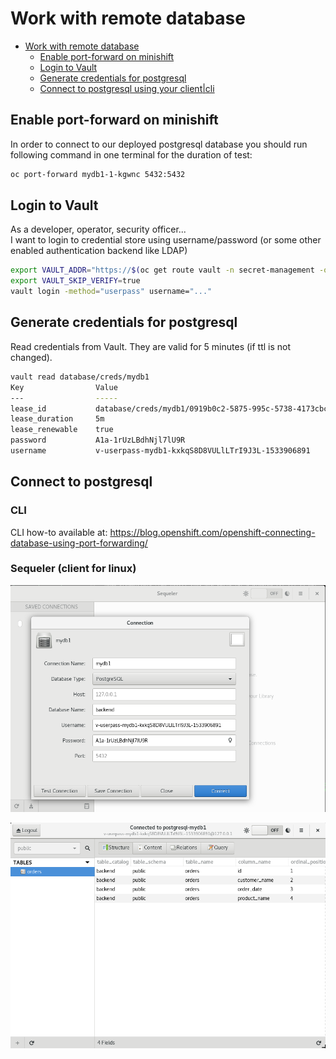 # Work with remote database


<!-- @import "[TOC]" {cmd="toc" depthFrom=1 depthTo=6 orderedList=false} -->

<!-- code_chunk_output -->

* [Work with remote database](#work-with-remote-database)
	* [Enable port-forward on minishift](#enable-port-forward-on-minishift)
	* [Login to Vault](#login-to-vault)
	* [Generate credentials for postgresql](#generate-credentials-for-postgresql)
	* [Connect to postgresql using your client|cli](#connect-to-postgresql-using-your-clientcli)

<!-- /code_chunk_output -->


## Enable port-forward on minishift
In order to connect to our deployed postgresql database you should run following command in one terminal for the duration of test:
```bash
oc port-forward mydb1-1-kgwnc 5432:5432
```

## Login to Vault
As a developer, operator, security officer...  
I want to login to credential store using username/password (or some other enabled authentication backend like LDAP)
```bash
export VAULT_ADDR="https://$(oc get route vault -n secret-management -o jsonpath={.spec.host} --as=admin)"
export VAULT_SKIP_VERIFY=true
vault login -method="userpass" username="..."
```

## Generate credentials for postgresql
Read credentials from Vault. They are valid for 5 minutes (if ttl is not changed).  
```bash
vault read database/creds/mydb1
Key                Value
---                -----
lease_id           database/creds/mydb1/0919b0c2-5875-995c-5738-4173cbcca933
lease_duration     5m
lease_renewable    true
password           A1a-1rUzLBdhNjl7lU9R
username           v-userpass-mydb1-kxkqS8D8VULlLTrI9J3L-1533906891
```

## Connect to postgresql
### CLI
CLI how-to available at: https://blog.openshift.com/openshift-connecting-database-using-port-forwarding/

### Sequeler (client for linux)
![sequeler-new-connection](/assets/sequeler-new-connection.png)
<!-- pagebreak -->

![sequeler-orders-table](/assets/sequeler-orders-table.png)
